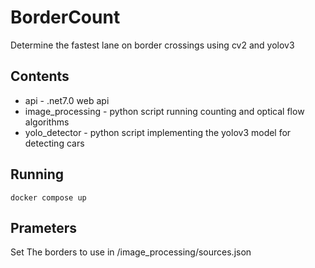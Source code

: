 # BorderCount
Determine the fastest lane on border crossings using cv2 and yolov3

## Contents
- api - .net7.0 web api
- image_processing - python script running counting and optical flow algorithms
- yolo_detector - python script implementing the yolov3 model for detecting cars

## Running 
`docker compose up`

## Prameters
Set The borders to use in /image_processing/sources.json